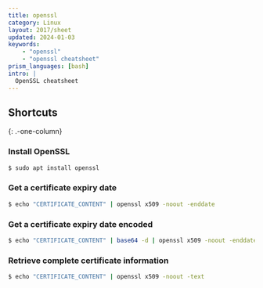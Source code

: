 ```yaml
---
title: openssl
category: Linux
layout: 2017/sheet
updated: 2024-01-03
keywords:
    - "openssl"
    - "openssl cheatsheet"
prism_languages: [bash]
intro: |
  OpenSSL cheatsheet
---
```


Shortcuts
---------
{: .-one-column}

### Install OpenSSL

```bash
$ sudo apt install openssl
```

### Get a certificate expiry date

```bash
$ echo "CERTIFICATE_CONTENT" | openssl x509 -noout -enddate
```

### Get a certificate expiry date encoded

```bash
$ echo "CERTIFICATE_CONTENT" | base64 -d | openssl x509 -noout -enddate
```

### Retrieve complete certificate information

```bash
$ echo "CERTIFICATE_CONTENT" | openssl x509 -noout -text
```
